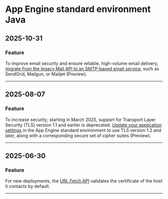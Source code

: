 # App Engine standard environment Java

## 2025-10-31

### Feature

To improve email security and ensure reliable, high-volume email delivery,
[migrate from the legacy Mail API to an SMTP-based email service](https://docs.cloud.google.com/appengine/migration-center/standard/java/mail-to-smtp), such as SendGrid, Mailgun, or Mailjet (Preview).

---
## 2025-08-07

### Feature

To increase security, starting in March 2025, support for Transport Layer Security (TLS) version 1.1 and earlier is deprecated. [Update your application settings](https://cloud.google.com/appengine/docs/standard/secure-minimum-tls) in the App Engine standard environment to use TLS version 1.2 and later, along with a corresponding secure set of cipher suites (Preview).

---
## 2025-06-30

### Feature

For new deployments, the [URL Fetch API](https://cloud.google.com//appengine/docs/standard/services/urlfetch/issue-requests.md) validates the certificate of the host it contacts by default.

---
